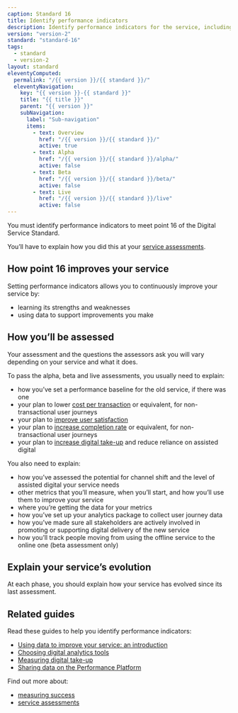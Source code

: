 ```yaml
---
caption: Standard 16
title: Identify performance indicators
description: Identify performance indicators for the service, including the 4 mandatory key performance indicators (KPIs) defined in the manual. Establish a benchmark for each metric and make a plan to enable improvements.
version: "version-2"
standard: "standard-16"
tags:
  - standard
  - version-2
layout: standard
eleventyComputed:
  permalink: "/{{ version }}/{{ standard }}/"
  eleventyNavigation:
    key: "{{ version }}-{{ standard }}"
    title: "{{ title }}"
    parent: "{{ version }}"
    subNavigation:
      label: "Sub-navigation"
      items:
        - text: Overview
          href: "/{{ version }}/{{ standard }}/"
          active: true
        - text: Alpha
          href: "/{{ version }}/{{ standard }}/alpha/"
          active: false
        - text: Beta
          href: "/{{ version }}/{{ standard }}/beta/"
          active: false
        - text: Live
          href: "/{{ version }}/{{ standard }}/live"
          active: false
---
```


You must identify performance indicators to meet point 16 of the Digital Service Standard.

You’ll have to explain how you did this at your [service assessments](https://www.gov.uk/service-manual/service-assessments/how-service-assessments-work).

## How point 16 improves your service

Setting performance indicators allows you to continuously improve your service by:

- learning its strengths and weaknesses
- using data to support improvements you make

## How you’ll be assessed

Your assessment and the questions the assessors ask you will vary depending on your service and what it does.

To pass the alpha, beta and live assessments, you usually need to explain:

- how you’ve set a performance baseline for the old service, if there was one
- your plan to lower [cost per transaction](https://www.gov.uk/service-manual/measuring-success/measuring-cost-per-transaction) or equivalent, for non-transactional user journeys
- your plan to [improve user satisfaction](https://www.gov.uk/service-manual/measuring-success/measuring-user-satisfaction)
- your plan to [increase completion rate](https://www.gov.uk/service-manual/measuring-success/measuring-completion-rate) or equivalent, for non-transactional user journeys
- your plan to [increase digital take-up](https://www.gov.uk/service-manual/helping-people-to-use-your-service/encouraging-people-to-use-your-digital-service) and reduce reliance on assisted digital

You also need to explain:

- how you’ve assessed the potential for channel shift and the level of assisted digital your service needs
- other metrics that you’ll measure, when you’ll start, and how you’ll use them to improve your service
- where you’re getting the data for your metrics
- how you’ve set up your analytics package to collect user journey data
- how you’ve made sure all stakeholders are actively involved in promoting or supporting digital delivery of the new service
- how you’ll track people moving from using the offline service to the online one (beta assessment only)

## Explain your service’s evolution

At each phase, you should explain how your service has evolved since its last assessment.

## Related guides

Read these guides to help you identify performance indicators:

- [Using data to improve your service: an introduction](https://www.gov.uk/service-manual/measuring-success/using-data-to-improve-your-service-an-introduction)
- [Choosing digital analytics tools](https://www.gov.uk/service-manual/measuring-success/choosing-digital-analytics-tools)
- [Measuring digital take-up](https://www.gov.uk/service-manual/measuring-success/measuring-digital-take-up)
- [Sharing data on the Performance Platform](https://www.gov.uk/service-manual/measuring-success/sharing-your-data-with-the-performance-platform)

Find out more about:

- [measuring success](https://www.gov.uk/service-manual/measuring-success)
- [service assessments](https://www.gov.uk/service-manual/service-assessments)
